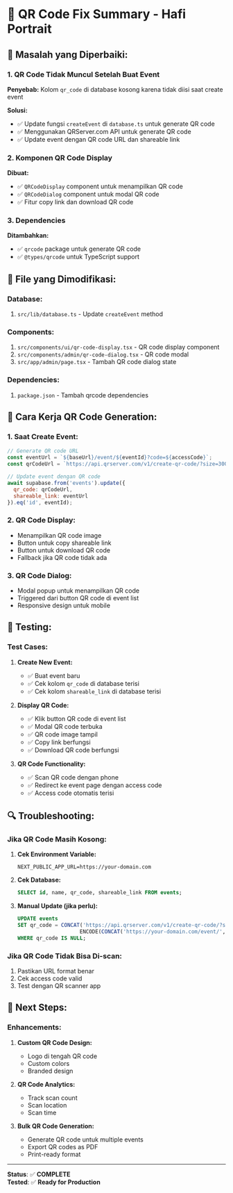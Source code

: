 # 🔧 QR Code Fix Summary - Hafi Portrait

## 🎯 **Masalah yang Diperbaiki:**

### 1. **QR Code Tidak Muncul Setelah Buat Event**
**Penyebab:** Kolom `qr_code` di database kosong karena tidak diisi saat create event

**Solusi:**
- ✅ Update fungsi `createEvent` di `database.ts` untuk generate QR code
- ✅ Menggunakan QRServer.com API untuk generate QR code
- ✅ Update event dengan QR code URL dan shareable link

### 2. **Komponen QR Code Display**
**Dibuat:**
- ✅ `QRCodeDisplay` component untuk menampilkan QR code
- ✅ `QRCodeDialog` component untuk modal QR code
- ✅ Fitur copy link dan download QR code

### 3. **Dependencies**
**Ditambahkan:**
- ✅ `qrcode` package untuk generate QR code
- ✅ `@types/qrcode` untuk TypeScript support

## 📁 **File yang Dimodifikasi:**

### Database:
1. `src/lib/database.ts` - Update `createEvent` method

### Components:
1. `src/components/ui/qr-code-display.tsx` - QR code display component
2. `src/components/admin/qr-code-dialog.tsx` - QR code modal
3. `src/app/admin/page.tsx` - Tambah QR code dialog state

### Dependencies:
1. `package.json` - Tambah qrcode dependencies

## 🔧 **Cara Kerja QR Code Generation:**

### 1. **Saat Create Event:**
```javascript
// Generate QR code URL
const eventUrl = `${baseUrl}/event/${eventId}?code=${accessCode}`;
const qrCodeUrl = `https://api.qrserver.com/v1/create-qr-code/?size=300x300&data=${encodeURIComponent(eventUrl)}`;

// Update event dengan QR code
await supabase.from('events').update({
  qr_code: qrCodeUrl,
  shareable_link: eventUrl
}).eq('id', eventId);
```

### 2. **QR Code Display:**
- Menampilkan QR code image
- Button untuk copy shareable link
- Button untuk download QR code
- Fallback jika QR code tidak ada

### 3. **QR Code Dialog:**
- Modal popup untuk menampilkan QR code
- Triggered dari button QR code di event list
- Responsive design untuk mobile

## 🧪 **Testing:**

### Test Cases:
1. **Create New Event:**
   - ✅ Buat event baru
   - ✅ Cek kolom `qr_code` di database terisi
   - ✅ Cek kolom `shareable_link` di database terisi

2. **Display QR Code:**
   - ✅ Klik button QR code di event list
   - ✅ Modal QR code terbuka
   - ✅ QR code image tampil
   - ✅ Copy link berfungsi
   - ✅ Download QR code berfungsi

3. **QR Code Functionality:**
   - ✅ Scan QR code dengan phone
   - ✅ Redirect ke event page dengan access code
   - ✅ Access code otomatis terisi

## 🔍 **Troubleshooting:**

### Jika QR Code Masih Kosong:
1. **Cek Environment Variable:**
   ```env
   NEXT_PUBLIC_APP_URL=https://your-domain.com
   ```

2. **Cek Database:**
   ```sql
   SELECT id, name, qr_code, shareable_link FROM events;
   ```

3. **Manual Update (jika perlu):**
   ```sql
   UPDATE events 
   SET qr_code = CONCAT('https://api.qrserver.com/v1/create-qr-code/?size=300x300&data=', 
                       ENCODE(CONCAT('https://your-domain.com/event/', id, '?code=', access_code), 'url'))
   WHERE qr_code IS NULL;
   ```

### Jika QR Code Tidak Bisa Di-scan:
1. Pastikan URL format benar
2. Cek access code valid
3. Test dengan QR scanner app

## 🚀 **Next Steps:**

### Enhancements:
1. **Custom QR Code Design:**
   - Logo di tengah QR code
   - Custom colors
   - Branded design

2. **QR Code Analytics:**
   - Track scan count
   - Scan location
   - Scan time

3. **Bulk QR Code Generation:**
   - Generate QR code untuk multiple events
   - Export QR codes as PDF
   - Print-ready format

---

**Status**: ✅ **COMPLETE**  
**Tested**: ✅ **Ready for Production**